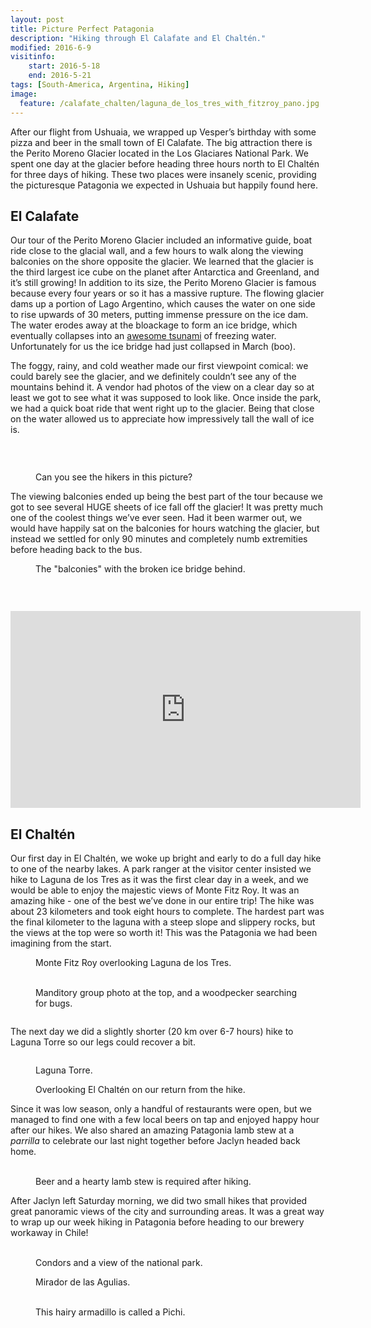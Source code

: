 ```yaml
---
layout: post
title: Picture Perfect Patagonia
description: "Hiking through El Calafate and El Chaltén."
modified: 2016-6-9
visitinfo:
    start: 2016-5-18
    end: 2016-5-21
tags: [South-America, Argentina, Hiking]
image:
  feature: /calafate_chalten/laguna_de_los_tres_with_fitzroy_pano.jpg
---
```


After our flight from Ushuaia, we wrapped up Vesper’s birthday with some pizza and beer in the small town of El Calafate. The big attraction there is the Perito Moreno Glacier located in the Los Glaciares National Park. We spent one day at the glacier before heading three hours north to El Chaltén for three days of hiking. These two places were insanely scenic, providing the picturesque Patagonia we expected in Ushuaia but happily found here.

## El Calafate

Our tour of the Perito Moreno Glacier included an informative guide, boat ride close to the glacial wall, and a few hours to walk along the viewing balconies on the shore opposite the glacier. We learned that the glacier is the third largest ice cube on the planet after Antarctica and Greenland, and it’s still growing! In addition to its size, the Perito Moreno Glacier is famous because every four years or so it has a massive rupture. The flowing glacier dams up a portion of Lago Argentino, which causes the water on one side to rise upwards of 30 meters, putting immense pressure on the ice dam. The water erodes away at the bloackage to form an ice bridge, which eventually collapses into an [awesome tsunami](http://www.dailymail.co.uk/news/article-3486637/Perito-Moreno-glacier-s-ice-bridge-collapses-Argentina.html) of freezing water. Unfortunately for us the ice bridge had just collapsed in March (boo).

The foggy, rainy, and cold weather made our first viewpoint comical: we could barely see the glacier, and we definitely couldn’t see any of the mountains behind it. A vendor had photos of the view on a clear day so at least we got to see what it was supposed to look like. Once inside the park, we had a quick boat ride that went right up to the glacier. Being that close on the water allowed us to appreciate how impressively tall the wall of ice is.

<figure>
    <a href="/images/calafate_chalten/glacier_from_boat_pano.jpg"><img src="/images/calafate_chalten/glacier_from_boat_pano.jpg" alt=""></a>
</figure>

<figure class="half">
    <a href="/images/calafate_chalten/jagged_edge.jpg"><img src="/images/calafate_chalten/jagged_edge.jpg" alt=""></a>
    <a href="/images/calafate_chalten/boat_selfi.jpg"><img src="/images/calafate_chalten/boat_selfi.jpg" alt=""></a>
</figure>

<figure>
    <a href="/images/calafate_chalten/ice_trekkers.jpg"><img src="/images/calafate_chalten/ice_trekkers.jpg" alt=""></a>
    <figcaption>Can you see the hikers in this picture?</figcaption>
</figure>

The viewing balconies ended up being the best part of the tour because we got to see several HUGE sheets of ice fall off the glacier! It was pretty much one of the coolest things we’ve ever seen. Had it been warmer out, we would have happily sat on the balconies for hours watching the glacier, but instead we settled for only 90 minutes and completely numb extremities before heading back to the bus.

<figure>
    <a href="/images/calafate_chalten/glacier_with_balconies.jpg"><img src="/images/calafate_chalten/glacier_with_balconies.jpg" alt=""></a>
    <figcaption>The "balconies" with the broken ice bridge behind.</figcaption>
</figure>

<figure>
    <a href="/images/calafate_chalten/glacier_from_balconies_pano.jpg"><img src="/images/calafate_chalten/glacier_from_balconies_pano.jpg" alt=""></a>
</figure>

<figure class="half">
    <a href="/images/calafate_chalten/glacier_wall_from_balconies.jpg"><img src="/images/calafate_chalten/glacier_wall_from_balconies.jpg" alt=""></a>
    <a href="/images/calafate_chalten/laura_on_balconies.jpg"><img src="/images/calafate_chalten/laura_on_balconies.jpg" alt=""></a>
</figure>

<iframe width="560" height="315" src="https://www.youtube.com/embed/fGvEIHbps-c" frameborder="0" allowfullscreen></iframe>

## El Chaltén

Our first day in El Chaltén, we woke up bright and early to do a full day hike to one of the nearby lakes. A park ranger at the visitor center insisted we hike to Laguna de los Tres as it was the first clear day in a week, and we would be able to enjoy the majestic views of Monte Fitz Roy. It was an amazing hike - one of the best we’ve done in our entire trip! The hike was about 23 kilometers and took eight hours to complete. The hardest part was the final kilometer to the laguna with a steep slope and slippery rocks, but the views at the top were so worth it! This was the Patagonia we had been imagining from the start. 

<figure>
    <a href="/images/calafate_chalten/laguna_de_los_tres_pano.jpg"><img src="/images/calafate_chalten/laguna_de_los_tres_pano.jpg" alt=""></a>
    <figcaption>Monte Fitz Roy overlooking Laguna de los Tres.</figcaption>
</figure>

<figure class="half">
    <a href="/images/calafate_chalten/laguna_de_los_tres_selfie.jpg"><img src="/images/calafate_chalten/laguna_de_los_tres_selfie.jpg" alt=""></a>
    <a href="/images/calafate_chalten/woodpecker.jpg"><img src="/images/calafate_chalten/woodpecker.jpg" alt=""></a>
    <figcaption>Manditory group photo at the top, and a woodpecker searching for bugs.</figcaption>
</figure>

<figure>
    <a href="/images/calafate_chalten/sunset.jpg"><img src="/images/calafate_chalten/sunset.jpg" alt=""></a>
</figure>

The next day we did a slightly shorter (20 km over 6-7 hours) hike to Laguna Torre so our legs could recover a bit.

<figure>
    <a href="/images/calafate_chalten/hike_to_laguna_torre.jpg"><img src="/images/calafate_chalten/hike_to_laguna_torre.jpg" alt=""></a>
</figure>

<figure>
    <a href="/images/calafate_chalten/laguna_torre_pano.jpg"><img src="/images/calafate_chalten/laguna_torre_pano.jpg" alt=""></a>
    <figcaption>Laguna Torre.</figcaption>
</figure>

<figure>
    <a href="/images/calafate_chalten/overlooking_el_chalten_pano.jpg"><img src="/images/calafate_chalten/overlooking_el_chalten_pano.jpg" alt=""></a>
    <figcaption>Overlooking El Chaltén on our return from the hike.</figcaption>
</figure>

Since it was low season, only a handful of restaurants were open, but we managed to find one with a few local beers on tap and enjoyed happy hour after our hikes. We also shared an amazing Patagonia lamb stew at a *parrilla* to celebrate our last night together before Jaclyn headed back home.

<figure class="half">
    <a href="/images/calafate_chalten/happy_hour.jpg"><img src="/images/calafate_chalten/happy_hour.jpg" alt=""></a>
    <a href="/images/calafate_chalten/lamb_stew.jpg"><img src="/images/calafate_chalten/lamb_stew.jpg" alt=""></a>
    <figcaption>Beer and a hearty lamb stew is required after hiking.</figcaption>
</figure>

After Jaclyn left Saturday morning, we did two small hikes that provided great panoramic views of the city and surrounding areas. It was a great way to wrap up our week hiking in Patagonia before heading to our brewery workaway in Chile!

<figure class="half">
    <a href="/images/calafate_chalten/condors.jpg"><img src="/images/calafate_chalten/condors.jpg" alt=""></a>
    <a href="/images/calafate_chalten/mountains.jpg"><img src="/images/calafate_chalten/mountains.jpg" alt=""></a>
    <figcaption>Condors and a view of the national park.</figcaption>
</figure>

<figure>
    <a href="/images/calafate_chalten/mirador_de_las_agulias_pano.jpg"><img src="/images/calafate_chalten/mirador_de_las_agulias_pano.jpg" alt=""></a>
    <figcaption>Mirador de las Agulias.</figcaption>
</figure>

<figure class="half">
    <a href="/images/calafate_chalten/pichi.jpg"><img src="/images/calafate_chalten/pichi.jpg" alt=""></a>
    <a href="/images/calafate_chalten/fisheye.jpg"><img src="/images/calafate_chalten/fisheye.jpg" alt=""></a>
    <figcaption>This hairy armadillo is called a Pichi.</figcaption>
</figure>
